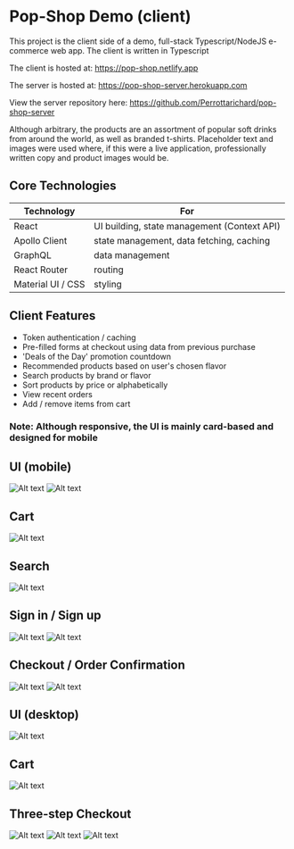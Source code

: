 
# Pop-Shop Demo (client)

This project is the client side of a demo, full-stack Typescript/NodeJS e-commerce web app. The client is written in Typescript

The client is hosted at:
https://pop-shop.netlify.app

The server is hosted at:
https://pop-shop-server.herokuapp.com

View the server repository here: https://github.com/Perrottarichard/pop-shop-server

Although arbitrary, the products are an assortment of popular soft drinks from around the world, as well as branded t-shirts.  Placeholder text and images were used where, if this were a live application, professionally written copy and product images would be.

## Core Technologies
| Technology  | For |
| ------------| -------|
| React | UI building, state management (Context API)
| Apollo Client | state management, data fetching, caching |
| GraphQL | data management |
| React Router | routing |
| Material UI / CSS | styling |

## Client Features
* Token authentication / caching
* Pre-filled forms at checkout using data from previous purchase
* 'Deals of the Day' promotion countdown
* Recommended products based on user's chosen flavor
* Search products by brand or flavor
* Sort products by price or alphabetically
* View recent orders
* Add / remove items from cart


### Note: Although responsive, the UI is mainly card-based and designed for mobile

## UI (mobile)
![Alt text](https://raw.github.com/perrottarichard/pop-shop-client/master/screenshotMobile/mobilehome.png)
![Alt text](https://raw.github.com/perrottarichard/pop-shop-client/master/screenshotMobile/mobilemenu.png)

## Cart
![Alt text](https://raw.github.com/perrottarichard/pop-shop-client/master/screenshotMobile/mobilecart.png)

## Search
![Alt text](https://raw.github.com/perrottarichard/pop-shop-client/master/screenshotMobile/mobilesearch.png)

## Sign in / Sign up
![Alt text](https://raw.github.com/perrottarichard/pop-shop-client/master/screenshotMobile/mobilesignin.png)
![Alt text](https://raw.github.com/perrottarichard/pop-shop-client/master/screenshotMobile/mobilesignup.png)

## Checkout / Order Confirmation
![Alt text](https://raw.github.com/perrottarichard/pop-shop-client/master/screenshotMobile/mobilecheckout.png)
![Alt text](https://raw.github.com/perrottarichard/pop-shop-client/master/screenshotMobile/mobileorderconfimation.png)

## UI (desktop)
![Alt text](https://raw.github.com/perrottarichard/pop-shop-client/master/screenshotDesktop/home.png)

## Cart
![Alt text](https://raw.github.com/perrottarichard/pop-shop-client/master/screenshotDesktop/cart.png)

## Three-step Checkout
![Alt text](https://raw.github.com/perrottarichard/pop-shop-client/master/screenshotDesktop/checkout1.png)
![Alt text](https://raw.github.com/perrottarichard/pop-shop-client/master/screenshotDesktop/checkout2.png)
![Alt text](https://raw.github.com/perrottarichard/pop-shop-client/master/screenshotDesktop/checkout3.png)

